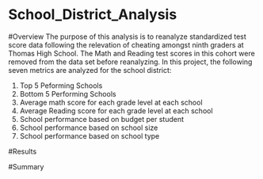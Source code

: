 # School_District_Analysis

#Overview
The purpose of this analysis is to reanalyze standardized test score data following the relevation of cheating amongst ninth graders at Thomas High School. The Math and Reading test scores in this cohort were removed from the data set before reanalyzing. In this project, the following seven metrics are analyzed for the school district: 
1. Top 5 Peforming Schools
2. Bottom 5 Performing Schools
3. Average math score for each grade level at each school
4. Average Reading score for each grade level at each school
5. School performance based on budget per student
6. School performance based on school size
7. School performance based on school type


#Results

#Summary
